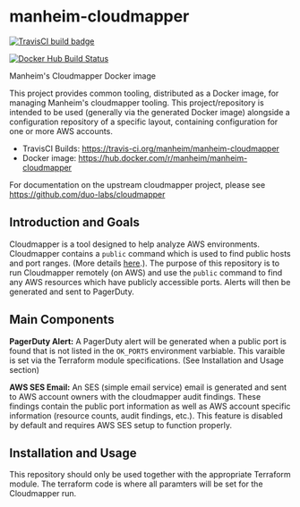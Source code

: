 manheim-cloudmapper
=================

[![TravisCI build badge](https://api.travis-ci.org/manheim/manheim-cloudmapper.png?branch=master)](https://travis-ci.org/manheim/manheim-cloudmapper)

[![Docker Hub Build Status](https://img.shields.io/docker/cloud/build/manheim/manheim-cloudmapper.svg)](https://hub.docker.com/r/manheim/manheim-cloudmapper)

Manheim's Cloudmapper Docker image

This project provides common tooling, distributed as a Docker image, for managing Manheim's cloudmapper tooling. This project/repository is intended to be used (generally via the generated Docker image) alongside a configuration repository of a specific layout, containing configuration for one or more AWS accounts.

* TravisCI Builds: <https://travis-ci.org/manheim/manheim-cloudmapper>
* Docker image: <https://hub.docker.com/r/manheim/manheim-cloudmapper>

For documentation on the upstream cloudmapper project, please see <https://github.com/duo-labs/cloudmapper>

Introduction and Goals
----------------------

Cloudmapper is a tool designed to help analyze AWS environments. Cloudmapper contains a `public` command which is used to find public hosts and port ranges. (More details [here](https://summitroute.com/blog/2018/06/13/cloudmapper_public/).). The purpose of this repository is to run Cloudmapper remotely (on AWS) and use the `public` command to find any AWS resources which have publicly accessible ports. Alerts will then be generated and sent to PagerDuty.

Main Components
---------------

**PagerDuty Alert:** A PagerDuty alert will be generated when a public port is found that is not listed in the `OK_PORTS` environment varbiable. This varaible is set via the Terraform module specifications. (See Installation and Usage section)

**AWS SES Email:** An SES (simple email service) email is generated and sent to AWS account owners with the cloudmapper audit findings. These findings contain the public port information as well as AWS account specific information (resource counts,  audit findings, etc.). This feature is disabled by default and requires AWS SES setup to function properly. 


Installation and Usage
----------------------

This repository should only be used together with the appropriate Terraform module. The terraform code is where all paramters will be set for the Cloudmapper run.

